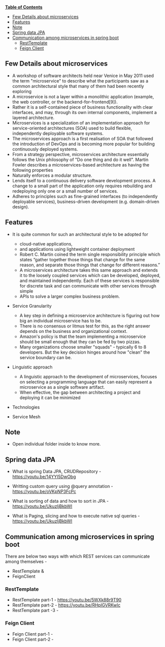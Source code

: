**[Table of Contents](http://tableofcontent.eu)**
<!-- Table of contents generated generated by http://tableofcontent.eu -->
- [Few Details about microservices](#few-details-about-microservices)
- [Features](#features)
- [Note](#note)
- [Spring data JPA](#spring-data-jpa)
- [Communication among microservices in spring boot](#communication-among-microservices-in-spring-boot)
  - [RestTemplate](#resttemplate)
  - [Feign Client](#feign-client)


## Few Details about microservices

* A workshop of software architects held near Venice in May 2011 used the term "microservice" to describe what the participants saw as a common architectural style that many of them had been recently exploring
* A microservice is not a layer within a monolithic application (example, the web controller, or the backend-for-frontend[9]). 
* Rather it is a self-contained piece of business functionality with clear interfaces, and may, through its own internal components, 
implement a layered architecture.
* Microservices is a specialization of an implementation approach for service-oriented architectures (SOA) used to build flexible, 
independently deployable software systems.
* The microservices approach is a first realisation of SOA that followed the introduction of DevOps and is becoming more popular for building continuously deployed systems.
* From a strategy perspective, microservices architecture essentially follows the Unix philosophy of "Do one thing and do it well".
Martin Fowler describes a microservices-based architecture as having the following properties
* Naturally enforces a modular structure.
* Lends itself to a continuous delivery software development process. A change to a small part of the application only requires rebuilding and redeploying only one or a small number of services.
* Adheres to principles such as fine-grained interfaces (to independently deployable services), business-driven development (e.g. domain-driven design).

## Features
* It is quite common for such an architectural style to be adopted for 
	* cloud-native applications,
	* and applications using lightweight container deployment
	* Robert C. Martin coined the term single responsibility principle which states “gather together those things that change for the same reason, 
and separate those things that change for different reasons.”
	* A microservices architecture takes this same approach and extends it to the loosely coupled services which can be developed, deployed, and maintained independently. Each of these services is responsible for discrete task and can communicate with other services through simple
 	* APIs to solve a larger complex business problem.
* Service Granularity
	* A key step in defining a microservice architecture is figuring out how big an individual microservice has to be.
	* There is no consensus or litmus test for this, as the right answer depends on the business and organizational context.
	* Amazon's policy is that the team implementing a microservice should be small enough that they can be fed by two pizzas.
	* Many organizations choose smaller "squads" - typically 6 to 8 developers. But the key decision hinges around how "clean" 
	the service boundary can be.
* Linguistic approach
	* A linguistic approach to the development of microservices, focuses on selecting a programming language that can easily represent a microservice as a single software artifact. 
	* When effective, the gap between architecting a project and deploying it can be minimized
	
* Technologies
* Service Mesh

## Note
* Open individual folder inside to know more.

## Spring data JPA
* What is spring Data JPA, CRUDRepository - https://youtu.be/14YYI5DwObg

* Writting custom query using @query annotation - https://youtu.be/oVKpNP3FcPc

* What is sorting of data and how to sort in JPA - https://youtu.be/UkuzIjBkbWI

* What is Paging, slicing and how to execute native sql queries - https://youtu.be/UkuzIjBkbWI

## Communication among microservices in spring boot

There are below two ways with which REST services can communicate among themselves - 
* RestTemplate &
* FeignClient

### RestTemplate
* RestTemplate part-1 -  https://youtu.be/5WXk88r9T90
* RestTemplate part-2 -  https://youtu.be/RHplGVRKwlc
* RestTemplate part -3 - <TBD>
	
### Feign Client
* Feign Client part-1 - <TBD>
* Feign Client part-2 - <TBD>
